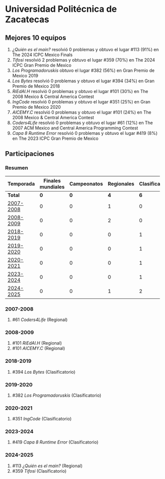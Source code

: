 ---
---

# Universidad Politécnica de Zacatecas

## Mejores 10 equipos

1. _¿Quién es el main?_ resolvió 0 problemas y obtuvo el lugar #113 (91%) en The 2024 ICPC Mexico Finals
1. _Tifosi_ resolvió 2 problemas y obtuvo el lugar #359 (70%) en The 2024 ICPC Gran Premio de Mexico
1. _Los Programadoruskis_ obtuvo el lugar #382 (56%) en Gran Premio de Mexico 2019
1. _Los Bytes_ resolvió 0 problemas y obtuvo el lugar #394 (34%) en Gran Premio de Mexico 2018
1. _RiEdAl.H_ resolvió 0 problemas y obtuvo el lugar #101 (30%) en The 2008 Mexico & Central America Contest
1. _IngCode_ resolvió 0 problemas y obtuvo el lugar #351 (25%) en Gran Premio de Mexico 2020
1. _AlCEMY.C_ resolvió 0 problemas y obtuvo el lugar #101 (24%) en The 2008 Mexico & Central America Contest
1. _Coders4Life_ resolvió 0 problemas y obtuvo el lugar #61 (12%) en The 2007 ACM Mexico and Central America Programming Contest
1. _Capa 8 Runtime Error_ resolvió 0 problemas y obtuvo el lugar #419 (8%) en The 2023 ICPC Gran Premio de Mexico

## Participaciones

### Resumen

| Temporada | Finales mundiales | Campeonatos | Regionales | Clasificatorios | Equipos |
| --- | --- | --- | --- | --- | --- |
| **Total** | **0** | **0** | **4** | **6** | **9** |
| [2007-2008](#2007-2008) | 0 | 0 | 1 | 0 | 1 |
| [2008-2009](#2008-2009) | 0 | 0 | 2 | 0 | 2 |
| [2018-2019](#2018-2019) | 0 | 0 | 0 | 1 | 1 |
| [2019-2020](#2019-2020) | 0 | 0 | 0 | 1 | 1 |
| [2020-2021](#2020-2021) | 0 | 0 | 0 | 1 | 1 |
| [2023-2024](#2023-2024) | 0 | 0 | 0 | 1 | 1 |
| [2024-2025](#2024-2025) | 0 | 0 | 1 | 2 | 2 |

### 2007-2008

1. #61 _Coders4Life_ (Regional)

### 2008-2009

1. #101 _RiEdAl.H_ (Regional)
1. #101 _AlCEMY.C_ (Regional)

### 2018-2019

1. #394 _Los Bytes_ (Clasificatorio)

### 2019-2020

1. #382 _Los Programadoruskis_ (Clasificatorio)

### 2020-2021

1. #351 _IngCode_ (Clasificatorio)

### 2023-2024

1. #419 _Capa 8 Runtime Error_ (Clasificatorio)

### 2024-2025

1. #113 _¿Quién es el main?_ (Regional)
1. #359 _Tifosi_ (Clasificatorio)



